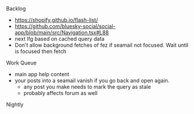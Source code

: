 Backlog
* https://shopify.github.io/flash-list/
* https://github.com/bluesky-social/social-app/blob/main/src/Navigation.tsx#L88
* next lfg based on cached query data
* Don't allow background fetches of fez if seamail not focused. Wait until is focused then fetch

Work Queue
* main app help content
* your posts into a seamail vanish if you go back and open again.
  * any post you make needs to mark the query as stale
  * probably affects forum as well

Nightly
